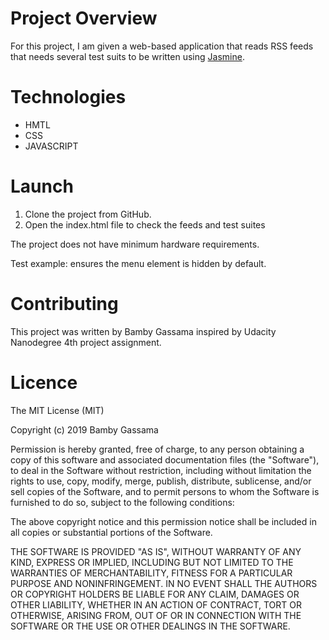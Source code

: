 # Project Overview

For this project, I am given a web-based application that reads RSS feeds that needs several test suits to be written using [Jasmine](http://jasmine.github.io/). 


# Technologies

* HMTL
* CSS
* JAVASCRIPT

# Launch

1. Clone the project from GitHub.
2. Open the index.html file to check the feeds and test suites

 The project does not have minimum hardware requirements.
 
Test example: ensures the menu element is hidden by default.


# Contributing 

This project was written by Bamby Gassama inspired by Udacity Nanodegree 4th project assignment. 

# Licence

The MIT License (MIT)

Copyright (c) 2019 Bamby Gassama

Permission is hereby granted, free of charge, to any person obtaining a copy
of this software and associated documentation files (the "Software"), to deal
in the Software without restriction, including without limitation the rights
to use, copy, modify, merge, publish, distribute, sublicense, and/or sell
copies of the Software, and to permit persons to whom the Software is
furnished to do so, subject to the following conditions:

The above copyright notice and this permission notice shall be included in all
copies or substantial portions of the Software.

THE SOFTWARE IS PROVIDED "AS IS", WITHOUT WARRANTY OF ANY KIND, EXPRESS OR
IMPLIED, INCLUDING BUT NOT LIMITED TO THE WARRANTIES OF MERCHANTABILITY,
FITNESS FOR A PARTICULAR PURPOSE AND NONINFRINGEMENT. IN NO EVENT SHALL THE
AUTHORS OR COPYRIGHT HOLDERS BE LIABLE FOR ANY CLAIM, DAMAGES OR OTHER
LIABILITY, WHETHER IN AN ACTION OF CONTRACT, TORT OR OTHERWISE, ARISING FROM,
OUT OF OR IN CONNECTION WITH THE SOFTWARE OR THE USE OR OTHER DEALINGS IN THE
SOFTWARE.

